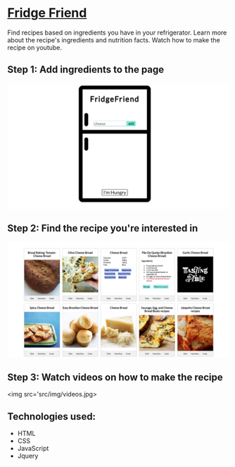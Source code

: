 # [Fridge Friend](https://codechung.github.io/fridgefriend/)

Find recipes based on ingredients you have in your refrigerator. Learn more about the recipe's ingredients and nutrition facts. Watch how to make the recipe on youtube.

## Step 1: Add ingredients to the page

<img src='src/img/fridge.png'/>

## Step 2: Find the recipe you're interested in

<img src='src/img/recipe.jpg'/>

## Step 3: Watch videos on how to make the recipe

<img src='src/img/videos.jpg>

## Technologies used:

<ul>
    <li>HTML</li>
    <li>CSS</li>
    <li>JavaScript</li>
    <li>Jquery</li>
</ul>